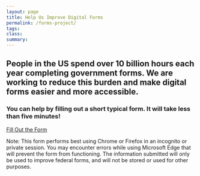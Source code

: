 ```yaml
---
layout: page
title: Help Us Improve Digital Forms
permalink: /forms-project/
tags: 
class:
summary: 
---
```

<left>
<h2>People in the US spend over 10 billion hours each year completing government forms. We are working to reduce this burden and make digital forms easier and more accessible.</h2>
  <h3>You can help by filling out a short typical form. It will take less than five minutes!</h3>

  <p><a class="usa-button usa-button--big" href="https://form-oes.app.cloud.gov/">Fill Out the Form</a></p>

<p>Note: This form performs best using Chrome or Firefox in an incognito or private session. You may encounter errors while using Microsoft Edge that will prevent the form from functioning. The information submitted will only be used to improve federal forms, and will not be stored or used for other purposes.</p>
</left>


